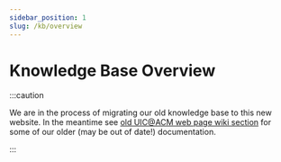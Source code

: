 ```yaml
---
sidebar_position: 1
slug: /kb/overview
---
```


# Knowledge Base Overview

:::caution

We are in the process of migrating our old knowledge base to this new website. In the meantime see [old UIC@ACM web page wiki section](https://acm.cs.uic.edu/wiki/) for some of our older (may be out of date!) documentation.

:::

